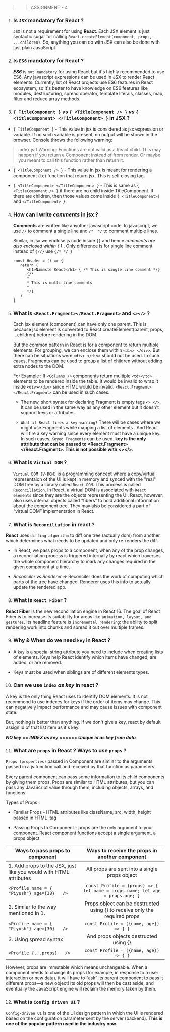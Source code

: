 
>> ASSIGNMENT - 4

1. ### Is `JSX` mandatory for **React** ? 
   `JSX` is not a requirement for using **React**. Each JSX element is just syntactic sugar for calling `React.createElement(component, props, ...children)`. So, anything you can do with JSX can also be done with just plain JavaScript.

2. ### Is `ES6` mandatory for **React** ? 
   ***ES6*** is `not mandatory` for using React but it's highly recommended to use ES6. Any javascript expressions can be used in JSX to render React elements. Currently, lot of React projects use ES6 features in React ecosystem, so it's better to have knowledge on ES6 features like modules, destructuring, spread operator, template literals, classes, map, filter and reduce array methods.

3. ###  `{ TitleComponent }` _vs_ `{ <TitleComponent /> }` _vs_ `{ <TitleComponent> </TitleComponent> }` in **JSX** ?

  * `{ TitleComponent }` - This value in jsx is considered as jsx expression or variable. If no such variable is present, no output will be shown in the browser. Console throws the following warning:
   > index.js:1 Warning: Functions are not valid as a React child. This may happen if you return a Component instead of <Component /> from render. Or maybe you meant to call this function rather than return it.
  * `{ <TitleComponent /> }` - This value in jsx is meant for rendering a component (i.e) function that return jsx. This is self closing tag.
   
  * `{ <TitleComponent> </TitleComponent> }` - This is same as `{ <TitleComponent /> }` if there are no child inside TitleComponent. If there are children, then those values come inside   `{ <TitleComponent>} ` and `</TitleComponent> }`. 
   

4. ### How can I write _**comments**_ in jsx ?
  
   **Comments** are written like anyother javascript code. In javascript, we use `//` to comment a single line and `/*  */` to comment multiple lines. 

   Similar, in jsx we enclose js code inside `{}` and hence *_comments are also enclosed within { }_* . Only difference is for single line comment instead of `{//}` use `{/* */ }`

   ```
   const Header = () => {
      return ( 
         <h1>Namaste React</h1> { /* This is single line comment */}
         {/*
         *
         * This is multi line comments
         *
         */} 
      )
   }
   ```
   
5. ### What is `<React.Fragment></React.Fragment>` and `<></>` ?
   Each jsx element (component) can have only one parent. This is because jsx element is converted to React.createElement(parent, props, ...children) before rendering in the DOM. 

   But the common pattern in React is for a component to return multiple elements. For grouping, we can enclose them within `<div> </div>`. But there can be situations were `<div> </div>` should not be used. In such cases, Fragments can be used to group a list of children without adding extra nodes to the DOM.

   For Example : If `<Columns />` components return multiple `<td></td>` elements to be rendered inside the table. It would be invalid to wrap it inside `<div></div>` since HTML would be invalid. `<React.Fragment></React.Fragment>` can be used in such cases.

   * The new, short syntax for declaring Fragment is empty tags `<> </>`. It can be used in the same way as any other element but it doesn't support keys or attributes. 

   * `What if React fires a key warning?`
     There will be cases where we might use Fragments while mapping a list of elements . And React will fire a key warning since every element must have a unique key. In such cases, `Keyed Fragments` can be used. **key is the only attribute that can be passed to <React.Fragment></React.Fragment>. This is not possible with <></>**.
    
6. ### What is `Virtual DOM` ?
   `Virtual DOM (V-DOM)` is a programming concept where a copy/virtual representaion of the UI is kept in memory and synced with the "real" DOM tree by a library called `React-DOM`. This process is called `Reconciliation`. In React, a virtual DOM is associated with `React elements` since they are the objects representing the UI. React, however, also uses internal objects called “fibers” to hold additional information about the component tree. They may also be considered a part of “virtual DOM” implementation in React.

7. ### What is `Reconciliation` in **react** ?
**React** uses `diffing algorithm` to diff one tree (actually dom) from another which determines what needs to be updated and only re-renders the diff.

  * In React, we pass props to a component, when any of the prop changes, a reconciliation process is triggered internally by react which traverses the whole component hierarchy to mark any changes required in the given component at a time.

  * _Reconciler vs Renderer_ => Reconciler does the work of computing which parts of the tree have changed. Renderer uses this info to actually update the rendered app. 

8. ### What is `React Fiber` ?
**React Fiber** is the new reconciliation engine in React 16. The goal of React Fiber is to increase its suitability for areas like `animation, layout, and gestures`. Its headline feature is `incremental rendering`: the ability to split rendering work into chunks and spread it out over multiple frames.

9. ### **Why** & **When** do we need `key` in React ?
  * A `key` is a special string attribute you need to include when creating lists of elements. Keys help React identify which items have changed, are added, or are removed.

  * Keys must be used when siblings are of  different elements types.

10. ### Can we use `index` _as key_ in react ?
  A key is the only thing React uses to identify DOM elements. It is not recommend to use indexes for keys if the order of items may change. This can negatively impact performance and may cause issues with component state.

  But, nothing is better than anything. If we don't give a key, react by default assign id of that list item as it's key. 

  ***NO key << INDEX as key <<<<<< Unique id as key from data*** 

11. ### What are `props` in React ? Ways to use `props` ?
`Props (properties)` passed in Component are similar to the arguments passed in a js function call and received by that function as parameters.

Every parent component can pass some information to its child components by giving them props. Props are similar to HTML attributes, but you can pass any JavaScript value through them, including objects, arrays, and functions.

Types of Props : 

- Familar Props - HTML attributes like className, src, width, height passed in HTML <img> tag 

- Passing Props to Component - props are the only argument to your component. React component functions accept a single argument, a props object.

| Ways to pass props to component | Ways to receive the props in another component | 
| ------------------------------- | :--------------------------------:             | 
| 1. Add props to the JSX, just like you would with HTML attributes  | All props are sent into a single props object  | 
|  ```<Profile name = { "Piyush"} age={30}   />``` |  ``` const Profile = (props) => { let name = props.name; let age = props.age; } ``` |  
| 2.   Similar to the way mentioned in 1.          | Props object can be destructed using {} to receive only the required props| 
| ```<Profile name = { "Piyush"} age={30}   />```  | ``` const Profile = ({name, age}) => { } ```    | 
| 3. Using spread syntax                           |  And props objects destructed using {}        |
| ```<Profile {...props}   />```   | ``` const Profile = ({name, age}) => { } ```  |

However, props are immutable which means unchangeable. When a component needs to change its props (for example, in response to a user interaction or new data), it will have to “ask” its parent component to pass it different props—a new object! Its old props will then be cast aside, and eventually the JavaScript engine will reclaim the memory taken by them.

12. ### What is `Config driven UI` ?

  `Config-driven UI` is one of the UI design pattern in which the UI is rendered based on the configuration parameter sent by the server (backend). **This is one of the popular pattern used in the industry now.**

